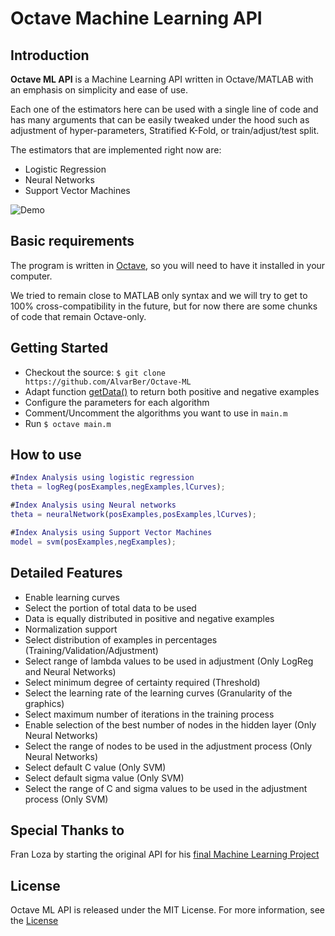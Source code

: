 Octave Machine Learning API
===========================

Introduction
------------

**Octave ML API** is a Machine Learning API written in Octave/MATLAB with an 
emphasis on simplicity and ease of use.

Each one of the estimators here can be used with a single line of code and has 
many arguments that can be easily tweaked under the hood such as adjustment of 
hyper-parameters, Stratified K-Fold, or train/adjust/test split.

The estimators that are implemented right now are:

* Logistic Regression
* Neural Networks
* Support Vector Machines

![Demo](https://cloud.githubusercontent.com/assets/9200682/12464641/4babce0a-bfca-11e5-8c96-3eb4b27c2307.png)

Basic requirements
------------------
The program is written in [Octave][Octave Download], so you will need to have 
it installed in your computer.

We tried to remain close to MATLAB only syntax and we will try to get to 100% 
cross-compatibility in the future, but for now there are some chunks of code 
that remain Octave-only.

Getting Started
--------------
* Checkout the source: `$ git clone https://github.com/AlvarBer/Octave-ML`
* Adapt function [getData()][getData file] to return both positive and negative examples
* Configure the parameters for each algorithm
* Comment/Uncomment the algorithms you want to use in `main.m`
* Run `$ octave main.m`

How to use
----------
```matlab
#Index Analysis using logistic regression
theta = logReg(posExamples,negExamples,lCurves);

#Index Analysis using Neural networks
theta = neuralNetwork(posExamples,posExamples,lCurves);

#Index Analysis using Support Vector Machines
model = svm(posExamples,negExamples);
```

Detailed Features
-----------------
* Enable learning curves
* Select the portion of total data to be used
* Data is equally distributed in positive and negative examples
* Normalization support
* Select distribution of examples in percentages (Training/Validation/Adjustment)
* Select range of lambda values to be used in adjustment (Only LogReg and Neural Networks)
* Select minimum degree of certainty required (Threshold)
* Select the learning rate of the learning curves (Granularity of the graphics)
* Select maximum number of iterations in the training process
* Enable selection of the best number of nodes in the hidden layer (Only Neural Networks)
* Select the range of nodes to be used in the adjustment process (Only Neural Networks)
* Select default C value (Only SVM)
* Select default sigma value (Only SVM)
* Select the range of C and sigma values to be used in the adjustment process (Only SVM)

Special Thanks to
-----------------
Fran Loza by starting the original API for his [final Machine Learning Project][BMML]

License
-------
Octave ML API is released under the MIT License. For more information, see the [License](LICENSE)

[Octave Download]: https://www.gnu.org/software/octave/download.html
[BMML]: https://github.com/franloza/BMML
[getData file]: /preprocess/preprocessing.m